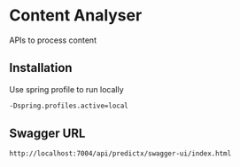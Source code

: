 # Content Analyser

APIs to process content

## Installation

Use spring profile to run locally

```bash
-Dspring.profiles.active=local
```

## Swagger URL

```bash
http://localhost:7004/api/predictx/swagger-ui/index.html
```